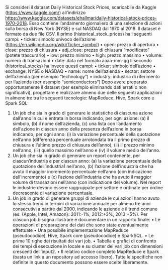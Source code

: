 Si consideri il dataset Daily Historical Stock Prices, scaricabile da Kaggle (https://www.kaggle.com/) all’indirizzo https://www.kaggle.com/datasets/ehallmar/daily-historical-stock-prices-1970-2018. Esso contiene l’andamento giornaliero di una selezione di azioni sulla borsa di New York (NYSE) e sul NASDAQ dal 1970 al 2018. Il dataset è formato da due file CSV.
Il primo (historical_stock_prices) ha i seguenti campi:
• ticker: simbolo univoco dell’azione (https://en.wikipedia.org/wiki/Ticker_symbol)
• open: prezzo di apertura
• close: prezzo di chiusura
• adj_close: prezzo di chiusura “modificato” (potete trascurarlo)
• low: prezzo minimo
• high: prezzo massimo
• volume: numero di transazioni
• date: data nel formato aaaa-mm-gg
Il secondo (historical_stocks) ha invece questi campi:
• ticker: simbolo dell’azione
• exchange: NYSE o NASDAQ
• name: nome dell’azienda
• sector: settore dell’azienda (per esempio “technology”)
• industry: industria di riferimento per l’azienda (per esempio “semiconductors”)
Dopo avere preparato opportunamente il dataset (per esempio eliminando dati errati o non significativi), progettare e realizzare almeno due delle seguenti applicazioni in almeno tre tra le seguenti tecnologie: MapReduce, Hive, Spark core e Spark SQL:
1. Un job che sia in grado di generare le statistiche di ciascuna azione dall’anno in cui è entrata in borsa indicando, per ogni azione: (a) il simbolo, (b) il nome dell’azienda, (c) una lista con l’andamento dell’azione in ciascun anno della presenza dell’azione in borsa indicando, per ogni anno: (i) la variazione percentuale della quotazione nell’anno (differenza percentuale arrotondata tra il primo prezzo di chiusura e l’ultimo prezzo di chiusura dell’anno), (ii) il prezzo minimo nell’anno, (iii) quello massimo nell’anno e (iv) il volume medio dell’anno.
2. Un job che sia in grado di generare un report contenente, per ciascun’industria e per ciascun anno: (a) la variazione percentuale della quotazione dell’industria1 nell’anno, (b) l’azione dell’industria che ha avuto il maggior incremento percentuale nell’anno (con indicazione dell’incremento) e (c) l’azione dell’industria che ha avuto il maggior volume di transazioni nell’anno (con indicazione del volume). Nel report le industrie devono essere raggruppate per settore e ordinate per ordine decrescente di variazione percentuale.
3. Un job in grado di generare gruppi di aziende le cui azioni hanno avuto lo stesso trend in termini di variazione annuale per almeno tre anni consecutivi a partire dal 2000, indicando le aziende e il trend comune (es. {Apple, Intel, Amazon}: 2011:-1%, 2012:+3%, 2013:+5%).
Per ciascun job bisogna illustrare e documentare in un rapporto finale:
• Le operazioni di preparazione dei dati che sono state eventualmente effettuate
• Una possibile implementazione MapReduce (pseudocodice), Hive, Spark core (pseudocodice) e SparkSQL.
• Le prime 10 righe dei risultati dei vari job.
• Tabella e grafici di confronto dei tempi di esecuzione in locale e su cluster dei vari job con dimensioni crescenti dell’input2.
• Il relativo codice completo MapReduce e Spark (basta un link a un repository ad accesso libero).
Tutte le specifiche non definite in questo documento possono essere scelte liberamente.
